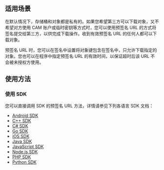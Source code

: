 ## 适用场景

在默认情况下，存储桶和对象都是私有的。如果您希望第三方可以下载对象，又不希望对方使用 CAM 账户或临时密钥等方式时，您可以使用预签名 URL 的方式将签名提交给第三方，以供完成下载操作。收到有效预签名 URL 的任何人都可以下载对象。

预签名 URL 时，您可以在签名中设置将对象键包含在签名中，只允许下载指定的对象。您也可以在程序中指定预签名 URL 的有效时间，以保证超时后该 URL 不会被未授权方使用。

## 使用方法

### 使用 SDK

您可以直接调用 SDK 的预签名 URL 方法，详情请参见下列各语言 SDK 文档：

- [Android SDK](https://intl.cloud.tencent.com/document/product/436/31463)
- [C++ SDK](https://intl.cloud.tencent.com/document/product/436/31465)
- [C# SDK](https://intl.cloud.tencent.com/document/product/436/30595)
- [Go SDK](https://intl.cloud.tencent.com/document/product/436/31466)
- [iOS SDK](https://intl.cloud.tencent.com/document/product/436/31467)
- [Java SDK](https://intl.cloud.tencent.com/document/product/436/31468)
- [JavaScript SDK](https://intl.cloud.tencent.com/document/product/436/31477)
- [Node.js SDK](https://intl.cloud.tencent.com/document/product/436/31469)
- [PHP SDK](https://intl.cloud.tencent.com/document/product/436/31470)
- [Python SDK](https://intl.cloud.tencent.com/document/product/436/31471)

